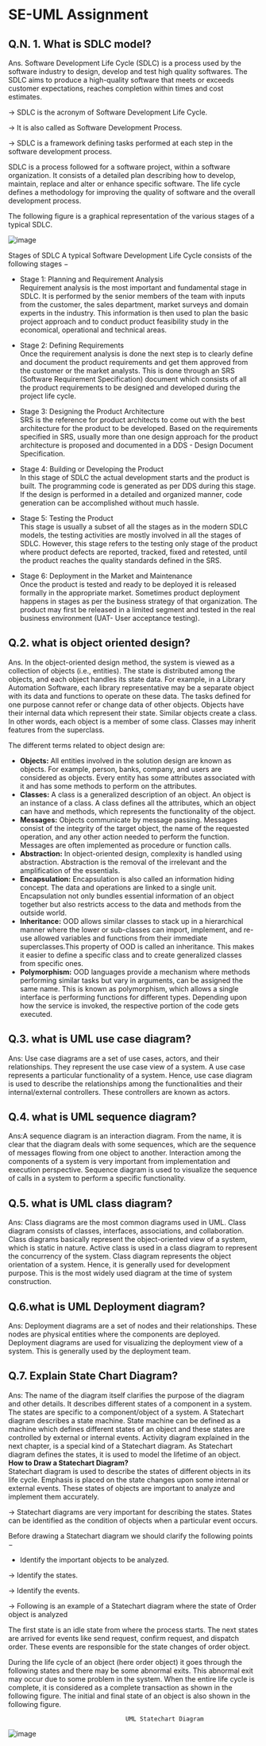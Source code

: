 # SE-UML Assignment

## Q.N. 1. What is SDLC model?
Ans. Software Development Life Cycle (SDLC) is a process used by the software industry to design, develop and test high quality softwares. The SDLC aims to produce a high-quality software that meets or exceeds customer expectations, reaches completion within times and cost estimates.

→ SDLC is the acronym of Software Development Life Cycle.

→ It is also called as Software Development Process.

→ SDLC is a framework defining tasks performed at each step in the software development process.

SDLC is a process followed for a software project, within a software organization. It consists of a detailed plan describing how to develop, maintain, replace and alter or enhance specific software. The life cycle defines a methodology for improving the quality of software and the overall development process.

The following figure is a graphical representation of the various stages of a typical SDLC.

![image](https://user-images.githubusercontent.com/95277583/204083002-3151e7e5-4171-41df-bb29-0d96abfbccbe.png)


Stages of SDLC
A typical Software Development Life Cycle consists of the following stages −

- Stage 1: Planning and Requirement Analysis </br>
Requirement analysis is the most important and fundamental stage in SDLC. It is performed by the senior members of the team with inputs from the customer, the sales department, market surveys and domain experts in the industry. This information is then used to plan the basic project approach and to conduct product feasibility study in the economical, operational and technical areas.

- Stage 2: Defining Requirements </br>
Once the requirement analysis is done the next step is to clearly define and document the product requirements and get them approved from the customer or the market analysts. This is done through an SRS (Software Requirement Specification) document which consists of all the product requirements to be designed and developed during the project life cycle.

- Stage 3: Designing the Product Architecture </br>
SRS is the reference for product architects to come out with the best architecture for the product to be developed. Based on the requirements specified in SRS, usually more than one design approach for the product architecture is proposed and documented in a DDS - Design Document Specification.

- Stage 4: Building or Developing the Product </br>
In this stage of SDLC the actual development starts and the product is built. The programming code is generated as per DDS during this stage. If the design is performed in a detailed and organized manner, code generation can be accomplished without much hassle.

- Stage 5: Testing the Product </br>
This stage is usually a subset of all the stages as in the modern SDLC models, the testing activities are mostly involved in all the stages of SDLC. However, this stage refers to the testing only stage of the product where product defects are reported, tracked, fixed and retested, until the product reaches the quality standards defined in the SRS.

- Stage 6: Deployment in the Market and Maintenance </br>
Once the product is tested and ready to be deployed it is released formally in the appropriate market. Sometimes product deployment happens in stages as per the business strategy of that organization. The product may first be released in a limited segment and tested in the real business environment (UAT- User acceptance testing).


## Q.2. what is object oriented design?
Ans. In the object-oriented design method, the system is viewed as a collection of objects (i.e., entities). The state is distributed among the objects, and each object handles its state data. For example, in a Library Automation Software, each library representative may be a separate object with its data and functions to operate on these data. The tasks defined for one purpose cannot refer or change data of other objects. Objects have their internal data which represent their state. Similar objects create a class. In other words, each object is a member of some class. Classes may inherit features from the superclass.

The different terms related to object design are:
- <b>Objects:</b> All entities involved in the solution design are known as objects. For example, person, banks, company, and users are considered as objects. Every entity has some attributes associated with it and has some methods to perform on the attributes.
- <b>Classes:</b> A class is a generalized description of an object. An object is an instance of a class. A class defines all the attributes, which an object can have and methods, which represents the functionality of the object.
- <b>Messages:</b> Objects communicate by message passing. Messages consist of the integrity of the target object, the name of the requested operation, and any other action needed to perform the function. Messages are often implemented as procedure or function calls.
- <b>Abstraction:</b> In object-oriented design, complexity is handled using abstraction. Abstraction is the removal of the irrelevant and the amplification of the essentials.
- <b>Encapsulation:</b> Encapsulation is also called an information hiding concept. The data and operations are linked to a single unit. Encapsulation not only bundles essential information of an object together but also restricts access to the data and methods from the outside world.
- <b>Inheritance:</b> OOD allows similar classes to stack up in a hierarchical manner where the lower or sub-classes can import, implement, and re-use allowed variables and functions from their immediate superclasses.This property of OOD is called an inheritance. This makes it easier to define a specific class and to create generalized classes from specific ones.
- <b>Polymorphism:</b> OOD languages provide a mechanism where methods performing similar tasks but vary in arguments, can be assigned the same name. This is known as polymorphism, which allows a single interface is performing functions for different types. Depending upon how the service is invoked, the respective portion of the code gets executed.

## Q.3. what is UML use case diagram?
Ans: Use case diagrams are a set of use cases, actors, and their relationships. They represent the use case view of a system.
A use case represents a particular functionality of a system. Hence, use case diagram is used to describe the relationships among the functionalities and their internal/external controllers. These controllers are known as actors.

## Q.4. what is UML sequence diagram?
Ans:A sequence diagram is an interaction diagram. From the name, it is clear that the diagram deals with some sequences, which are the sequence of messages flowing from one object to another.
Interaction among the components of a system is very important from implementation and execution perspective. Sequence diagram is used to visualize the sequence of calls in a system to perform a specific functionality.

## Q.5. what is UML class diagram?
Ans: Class diagrams are the most common diagrams used in UML. Class diagram consists of classes, interfaces, associations, and collaboration. Class diagrams basically represent the object-oriented view of a system, which is static in nature.
Active class is used in a class diagram to represent the concurrency of the system.
Class diagram represents the object orientation of a system. Hence, it is generally used for development purpose. This is the most widely used diagram at the time of system construction.

## Q.6.what is UML Deployment diagram?
Ans: Deployment diagrams are a set of nodes and their relationships. These nodes are physical entities where the components are deployed.
Deployment diagrams are used for visualizing the deployment view of a system. This is generally used by the deployment team.

## Q.7. Explain State Chart Diagram?
Ans: The name of the diagram itself clarifies the purpose of the diagram and other details. It describes different states of a component in a system. The states are specific to a component/object of a system.
A Statechart diagram describes a state machine. State machine can be defined as a machine which defines different states of an object and these states are controlled by external or internal events.
Activity diagram explained in the next chapter, is a special kind of a Statechart diagram. As Statechart diagram defines the states, it is used to model the lifetime of an object. </br>
<b>How to Draw a Statechart Diagram?</b></br>
Statechart diagram is used to describe the states of different objects in its life cycle. Emphasis is placed on the state changes upon some internal or external events. These states of objects are important to analyze and implement them accurately.

→ Statechart diagrams are very important for describing the states. States can be identified as the condition of objects when a particular event occurs.

Before drawing a Statechart diagram we should clarify the following points −

- Identify the important objects to be analyzed.

→ Identify the states.

→ Identify the events.

→ Following is an example of a Statechart diagram where the state of Order object is analyzed

The first state is an idle state from where the process starts. The next states are arrived for events like send request, confirm request, and dispatch order. These events are responsible for the state changes of order object.

During the life cycle of an object (here order object) it goes through the following states and there may be some abnormal exits. This abnormal exit may occur due to some problem in the system. When the entire life cycle is complete, it is considered as a complete transaction as shown in the following figure. The initial and final state of an object is also shown in the following figure.

                                     UML Statechart Diagram
![image](https://user-images.githubusercontent.com/95277583/204084396-7299514f-b818-45fe-8044-7f85613f4134.png)
